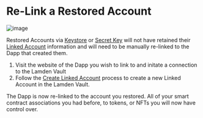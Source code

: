 
# Re-Link a Restored Account

 
![image](/img/wallet/gif/1.0.0_dapp_change_association.gif)

Restored Accounts via <u>[Keystore](/docs/wallet/accounts_linked_overview)</u> or <u>[Secret Key](/docs/wallet/accounts_creation#existing-account)</u> will not have retained their <u>[Linked Account](/docs/wallet/accounts_linked_overview)</u>  information and will need to be manually re-linked to the Dapp that created them.

1. Visit the website of the Dapp you wish to link to and initate a connection to the Lamden Vault
2. Follow the <u>[Create Linked Account](/docs/wallet/accounts_linked_create)</u> process to create a new Linked Account in the Lamden Vault.

The Dapp is now re-linked to the account you restored.  All of your smart contract associations you had before, to tokens, or NFTs you will now have control over.